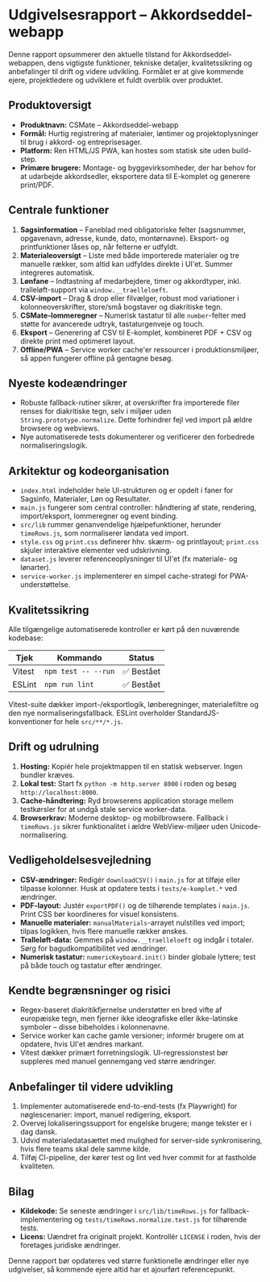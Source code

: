 # Udgivelsesrapport – Akkordseddel-webapp

Denne rapport opsummerer den aktuelle tilstand for Akkordseddel-webappen, dens vigtigste funktioner, tekniske detaljer, kvalitetssikring og anbefalinger til drift og videre udvikling. Formålet er at give kommende ejere, projektledere og udviklere et fuldt overblik over produktet.

## Produktoversigt

- **Produktnavn:** CSMate – Akkordseddel-webapp
- **Formål:** Hurtig registrering af materialer, løntimer og projektoplysninger til brug i akkord- og entreprisesager.
- **Platform:** Ren HTML/JS PWA, kan hostes som statisk site uden build-step.
- **Primære brugere:** Montage- og byggevirksomheder, der har behov for at udarbejde akkordsedler, eksportere data til E-komplet og generere print/PDF.

## Centrale funktioner

1. **Sagsinformation** – Faneblad med obligatoriske felter (sagsnummer, opgavenavn, adresse, kunde, dato, montørnavne). Eksport- og printfunktioner låses op, når felterne er udfyldt.
2. **Materialeoversigt** – Liste med både importerede materialer og tre manuelle rækker, som altid kan udfyldes direkte i UI'et. Summer integreres automatisk.
3. **Lønfane** – Indtastning af medarbejdere, timer og akkordtyper, inkl. tralleløft-support via `window.__traelleloeft`.
4. **CSV-import** – Drag & drop eller filvælger, robust mod variationer i kolonneoverskrifter, store/små bogstaver og diakritiske tegn.
5. **CSMate-lommeregner** – Numerisk tastatur til alle `number`-felter med støtte for avancerede udtryk, tastaturgenveje og touch.
6. **Eksport** – Generering af CSV til E-komplet, kombineret PDF + CSV og direkte print med optimeret layout.
7. **Offline/PWA** – Service worker cache'er ressourcer i produktionsmiljøer, så appen fungerer offline på gentagne besøg.

## Nyeste kodeændringer

- Robuste fallback-rutiner sikrer, at overskrifter fra importerede filer renses for diakritiske tegn, selv i miljøer uden `String.prototype.normalize`. Dette forhindrer fejl ved import på ældre browsere og webviews.
- Nye automatiserede tests dokumenterer og verificerer den forbedrede normaliseringslogik.

## Arkitektur og kodeorganisation

- `index.html` indeholder hele UI-strukturen og er opdelt i faner for Sagsinfo, Materialer, Løn og Resultater.
- `main.js` fungerer som central controller: håndtering af state, rendering, import/eksport, lommeregner og event binding.
- `src/lib` rummer genanvendelige hjælpefunktioner, herunder `timeRows.js`, som normaliserer løndata ved import.
- `style.css` og `print.css` definerer hhv. skærm- og printlayout; `print.css` skjuler interaktive elementer ved udskrivning.
- `dataset.js` leverer referenceoplysninger til UI'et (fx materiale- og lønarter).
- `service-worker.js` implementerer en simpel cache-strategi for PWA-understøttelse.

## Kvalitetssikring

Alle tilgængelige automatiserede kontroller er kørt på den nuværende kodebase:

| Tjek | Kommando | Status |
| --- | --- | --- |
| Vitest | `npm test -- --run` | ✅ Bestået |
| ESLint | `npm run lint` | ✅ Bestået |

Vitest-suite dækker import-/eksportlogik, lønberegninger, materialefiltre og den nye normaliseringsfallback. ESLint overholder StandardJS-konventioner for hele `src/**/*.js`.

## Drift og udrulning

1. **Hosting:** Kopiér hele projektmappen til en statisk webserver. Ingen bundler kræves.
2. **Lokal test:** Start fx `python -m http.server 8000` i roden og besøg `http://localhost:8000`.
3. **Cache-håndtering:** Ryd browserens application storage mellem testkørsler for at undgå stale service worker-data.
4. **Browserkrav:** Moderne desktop- og mobilbrowsere. Fallback i `timeRows.js` sikrer funktionalitet i ældre WebView-miljøer uden Unicode-normalisering.

## Vedligeholdelsesvejledning

- **CSV-ændringer:** Redigér `downloadCSV()` i `main.js` for at tilføje eller tilpasse kolonner. Husk at opdatere tests i `tests/e-komplet.*` ved ændringer.
- **PDF-layout:** Justér `exportPDF()` og de tilhørende templates i `main.js`. Print CSS bør koordineres for visuel konsistens.
- **Manuelle materialer:** `manualMaterials`-arrayet nulstilles ved import; tilpas logikken, hvis flere manuelle rækker ønskes.
- **Tralleløft-data:** Gemmes på `window.__traelleloeft` og indgår i totaler. Sørg for bagudkompatibilitet ved ændringer.
- **Numerisk tastatur:** `numericKeyboard.init()` binder globale lyttere; test på både touch og tastatur efter ændringer.

## Kendte begrænsninger og risici

- Regex-baseret diakritikfjernelse understøtter en bred vifte af europæiske tegn, men fjerner ikke ideografiske eller ikke-latinske symboler – disse bibeholdes i kolonnenavne.
- Service worker kan cache gamle versioner; informér brugere om at opdatere, hvis UI'et ændres markant.
- Vitest dækker primært forretningslogik. UI-regressionstest bør suppleres med manuel gennemgang ved større ændringer.

## Anbefalinger til videre udvikling

1. Implementer automatiserede end-to-end-tests (fx Playwright) for nøglescenarier: import, manuel redigering, eksport.
2. Overvej lokaliseringssupport for engelske brugere; mange tekster er i dag dansk.
3. Udvid materialedatasættet med mulighed for server-side synkronisering, hvis flere teams skal dele samme kilde.
4. Tilføj CI-pipeline, der kører test og lint ved hver commit for at fastholde kvaliteten.

## Bilag

- **Kildekode:** Se seneste ændringer i `src/lib/timeRows.js` for fallback-implementering og `tests/timeRows.normalize.test.js` for tilhørende tests.
- **Licens:** Uændret fra originalt projekt. Kontrollér `LICENSE` i roden, hvis der foretages juridiske ændringer.

Denne rapport bør opdateres ved større funktionelle ændringer eller nye udgivelser, så kommende ejere altid har et ajourført referencepunkt.
